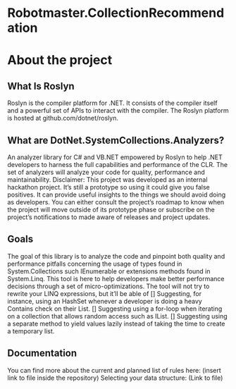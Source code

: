 # Robotmaster.CollectionRecommendation

# About the project

## What Is Roslyn
Roslyn is the compiler platform for .NET. It consists of the compiler itself and a powerful set of APIs to interact with the compiler. The Roslyn platform is hosted at github.com/dotnet/roslyn.

## What are DotNet.SystemCollections.Analyzers?
An analyzer library for C# and VB.NET empowered by Roslyn to help .NET developers to harness the full capabilities and performance of the CLR. The set of analyzers will analyze your code for quality, performance and maintainability.
Disclaimer: This project was developed as an internal hackathon project. It’s still a prototype so using it could give you false positives. It can provide useful insights to the things we should avoid doing as developers. You can either consult the project’s roadmap to know when the project will move outside of its prototype phase or subscribe on the project’s notifications to made aware of releases and project updates.

## Goals
The goal of this library is to analyze the code and pinpoint both quality and performance pitfalls concerning the usage of types found in System.Collections such IEnumerable<T> or extensions methods found in System.Linq. This tool is here to help developers make better performance decisions through a set of micro-optimizations. The tool will not try to rewrite your LINQ expressions, but it’ll be able of 
[] Suggesting, for instance, using an HashSet<T> whenever a developer is doing a heavy Contains check on their List<T>.
[] Suggesting using a for-loop when iterating on a collection that allows random access such as IList<T>.
[] Suggesting using a separate method to yield values lazily instead of taking the time to create a temporary list.

## Documentation
You can find more about the current and planned list of rules here: (insert link to file inside the repository)
Selecting your data structure: (Link to file)
